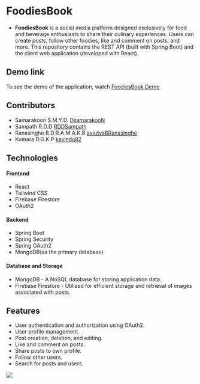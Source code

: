 # FoodiesBook

- **FoodiesBook** is a social media platform designed exclusively for food and beverage enthusiasts to share their culinary experiences. Users can create posts, follow other foodies, like and comment on posts, and more. This repository contains the REST API (built with Spring Boot) and the client web application (developed with React).

## Demo link
To see the demo of the application, watch [FoodiesBook Demo](https://firebasestorage.googleapis.com/v0/b/foodies-uploads.appspot.com/o/images%2Ffoodiesbook.gif?alt=media&token=37bc227d-d406-4ca3-b68f-e72fe0939b6b)

## Contributors

- Samarakoon S.M.Y.D. [DsamarakooN](https://github.com/DsamarakooN)
- Sampath R.D.D [RDDSampath](https://github.com/RDDSampath)
- Ranasinghe B.D.R.A.M.A.K.B [ayodyaBRanasinghe](https://github.com/ayodyaBRanasinghe)
- Kumara D.G.K.P [kavindu82](https://github.com/kavindu82)

## Technologies

#### Frontend
- React
- Tailwind CSS
- Firebase Firestore
- OAuth2
#### Backend
- Spring Boot
- Spring Security
- Spring OAuth2
- MongoDB(as the primary database)
#### Database and Storage
- MongoDB - A NoSQL database for storing application data.
- Firebase Firestore - Utilized for efficient storage and retrieval of images associated with posts.

## Features

- User authentication and authorization using OAuth2.
- User profile management.
- Post creation, deletion, and editing.
- Like and comment on posts.
- Share posts to own profile.
- Follow other users.
- Search for posts and users.

![](https://firebasestorage.googleapis.com/v0/b/foodies-uploads.appspot.com/o/images%2Ffoodiesbook.gif?alt=media&token=37bc227d-d406-4ca3-b68f-e72fe0939b6b)



  


